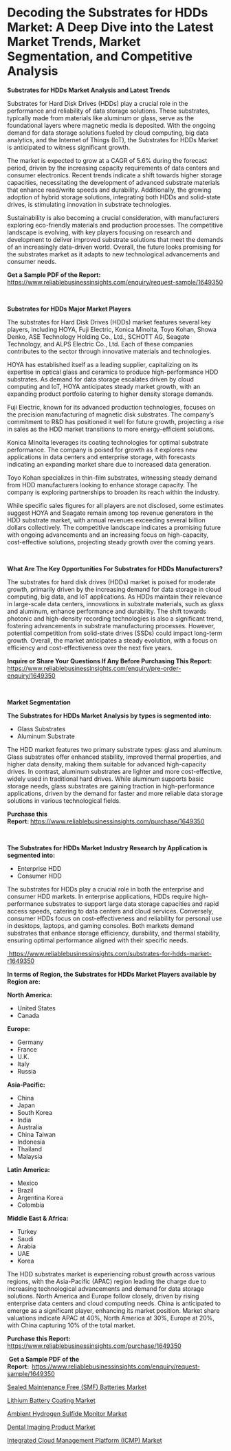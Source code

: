 <p><h1>Decoding the Substrates for HDDs Market: A Deep Dive into the Latest Market Trends, Market Segmentation, and Competitive Analysis</h1></p><p><strong>Substrates for HDDs Market Analysis and Latest Trends</strong></p>
<p><p>Substrates for Hard Disk Drives (HDDs) play a crucial role in the performance and reliability of data storage solutions. These substrates, typically made from materials like aluminum or glass, serve as the foundational layers where magnetic media is deposited. With the ongoing demand for data storage solutions fueled by cloud computing, big data analytics, and the Internet of Things (IoT), the Substrates for HDDs Market is anticipated to witness significant growth. </p><p>The market is expected to grow at a CAGR of 5.6% during the forecast period, driven by the increasing capacity requirements of data centers and consumer electronics. Recent trends indicate a shift towards higher storage capacities, necessitating the development of advanced substrate materials that enhance read/write speeds and durability. Additionally, the growing adoption of hybrid storage solutions, integrating both HDDs and solid-state drives, is stimulating innovation in substrate technologies.</p><p>Sustainability is also becoming a crucial consideration, with manufacturers exploring eco-friendly materials and production processes. The competitive landscape is evolving, with key players focusing on research and development to deliver improved substrate solutions that meet the demands of an increasingly data-driven world. Overall, the future looks promising for the substrates market as it adapts to new technological advancements and consumer needs.</p></p>
<p><strong>Get a Sample PDF of the Report:&nbsp;</strong> <a href="https://www.reliablebusinessinsights.com/enquiry/request-sample/1649350?utm_campaign=102&utm_medium=2&utm_source=Github&utm_content=ia&utm_term=15102024&utm_id=substrates-for-hdds">https://www.reliablebusinessinsights.com/enquiry/request-sample/1649350</a></p>
<p>&nbsp;</p>
<p><strong>Substrates for HDDs Major Market Players</strong></p>
<p><p>The substrates for Hard Disk Drives (HDDs) market features several key players, including HOYA, Fuji Electric, Konica Minolta, Toyo Kohan, Showa Denko, ASE Technology Holding Co., Ltd., SCHOTT AG, Seagate Technology, and ALPS Electric Co., Ltd. Each of these companies contributes to the sector through innovative materials and technologies.</p><p>HOYA has established itself as a leading supplier, capitalizing on its expertise in optical glass and ceramics to produce high-performance HDD substrates. As demand for data storage escalates driven by cloud computing and IoT, HOYA anticipates steady market growth, with an expanding product portfolio catering to higher density storage demands.</p><p>Fuji Electric, known for its advanced production technologies, focuses on the precision manufacturing of magnetic disk substrates. The company’s commitment to R&D has positioned it well for future growth, projecting a rise in sales as the HDD market transitions to more energy-efficient solutions.</p><p>Konica Minolta leverages its coating technologies for optimal substrate performance. The company is poised for growth as it explores new applications in data centers and enterprise storage, with forecasts indicating an expanding market share due to increased data generation.</p><p>Toyo Kohan specializes in thin-film substrates, witnessing steady demand from HDD manufacturers looking to enhance storage capacity. The company is exploring partnerships to broaden its reach within the industry.</p><p>While specific sales figures for all players are not disclosed, some estimates suggest HOYA and Seagate remain among top revenue generators in the HDD substrate market, with annual revenues exceeding several billion dollars collectively. The competitive landscape indicates a promising future with ongoing advancements and an increasing focus on high-capacity, cost-effective solutions, projecting steady growth over the coming years.</p></p>
<p>&nbsp;</p>
<p><strong>What Are The Key Opportunities For Substrates for HDDs Manufacturers?</strong></p>
<p><p>The substrates for hard disk drives (HDDs) market is poised for moderate growth, primarily driven by the increasing demand for data storage in cloud computing, big data, and IoT applications. As HDDs maintain their relevance in large-scale data centers, innovations in substrate materials, such as glass and aluminum, enhance performance and durability. The shift towards photonic and high-density recording technologies is also a significant trend, fostering advancements in substrate manufacturing processes. However, potential competition from solid-state drives (SSDs) could impact long-term growth. Overall, the market anticipates a steady evolution, with a focus on efficiency and cost-effectiveness over the next five years.</p></p>
<p><strong>Inquire or Share Your Questions If Any Before Purchasing This Report:</strong> <a href="https://www.reliablebusinessinsights.com/enquiry/pre-order-enquiry/1649350?utm_campaign=102&utm_medium=2&utm_source=Github&utm_content=ia&utm_term=15102024&utm_id=substrates-for-hdds">https://www.reliablebusinessinsights.com/enquiry/pre-order-enquiry/1649350</a></p>
<p>&nbsp;</p>
<p><strong>Market Segmentation</strong></p>
<p><strong>The Substrates for HDDs Market Analysis by types is segmented into:</strong></p>
<p><ul><li>Glass Substrates</li><li>Aluminum Substrate</li></ul></p>
<p><p>The HDD market features two primary substrate types: glass and aluminum. Glass substrates offer enhanced stability, improved thermal properties, and higher data density, making them suitable for advanced high-capacity drives. In contrast, aluminum substrates are lighter and more cost-effective, widely used in traditional hard drives. While aluminum supports basic storage needs, glass substrates are gaining traction in high-performance applications, driven by the demand for faster and more reliable data storage solutions in various technological fields.</p></p>
<p><strong>Purchase this Report:&nbsp;</strong><a href="https://www.reliablebusinessinsights.com/purchase/1649350?utm_campaign=102&utm_medium=2&utm_source=Github&utm_content=ia&utm_term=15102024&utm_id=substrates-for-hdds">https://www.reliablebusinessinsights.com/purchase/1649350</a></p>
<p>&nbsp;</p>
<p><strong>The Substrates for HDDs Market Industry Research by Application is segmented into:</strong></p>
<p><ul><li>Enterprise HDD</li><li>Consumer HDD</li></ul></p>
<p><p>The substrates for HDDs play a crucial role in both the enterprise and consumer HDD markets. In enterprise applications, HDDs require high-performance substrates to support large data storage capacities and rapid access speeds, catering to data centers and cloud services. Conversely, consumer HDDs focus on cost-effectiveness and reliability for personal use in desktops, laptops, and gaming consoles. Both markets demand substrates that enhance storage efficiency, durability, and thermal stability, ensuring optimal performance aligned with their specific needs.</p></p>
<p><a href="https://www.reliablebusinessinsights.com/substrates-for-hdds-market-r1649350?utm_campaign=102&utm_medium=2&utm_source=Github&utm_content=ia&utm_term=15102024&utm_id=substrates-for-hdds">&nbsp;https://www.reliablebusinessinsights.com/substrates-for-hdds-market-r1649350</a></p>
<p><strong>In terms of Region, the Substrates for HDDs Market Players available by Region are:</strong></p>
<p>
    <p> <strong> North America: </strong>
        <ul>
            <li>United States</li>
            <li>Canada</li>
        </ul>
        </p> 
    <p> <strong> Europe: </strong>
        <ul>
            <li>Germany</li>
            <li>France</li>
            <li>U.K.</li>
            <li>Italy</li>
            <li>Russia</li>
        </ul>
        </p> 
    <p> <strong> Asia-Pacific: </strong>
        <ul>
            <li>China</li>
            <li>Japan</li>
            <li>South Korea</li>
            <li>India</li>
            <li>Australia</li>
            <li>China Taiwan</li>
            <li>Indonesia</li>
            <li>Thailand</li>
            <li>Malaysia</li>
        </ul>
        </p> 
    <p> <strong> Latin America: </strong>
        <ul>
            <li>Mexico</li>
            <li>Brazil</li>
            <li>Argentina Korea</li>
            <li>Colombia</li>
        </ul>
        </p> 
    <p> <strong> Middle East & Africa: </strong>
        <ul>
            <li>Turkey</li>
            <li>Saudi</li>
            <li>Arabia</li>
            <li>UAE</li>
            <li>Korea</li>
        </ul>
    </p>
    </p>
<p><p>The HDD substrates market is experiencing robust growth across various regions, with the Asia-Pacific (APAC) region leading the charge due to increasing technological advancements and demand for data storage solutions. North America and Europe follow closely, driven by rising enterprise data centers and cloud computing needs. China is anticipated to emerge as a significant player, enhancing its market position. Market share valuations indicate APAC at 40%, North America at 30%, Europe at 20%, with China capturing 10% of the total market.</p></p>
<p><strong>Purchase this Report: </strong><a href="https://www.reliablebusinessinsights.com/purchase/1649350?utm_campaign=102&utm_medium=2&utm_source=Github&utm_content=ia&utm_term=15102024&utm_id=substrates-for-hdds">https://www.reliablebusinessinsights.com/purchase/1649350</a></p>
<p>&nbsp;<strong>Get a Sample PDF of the Report:&nbsp;&nbsp;</strong><a href="https://www.reliablebusinessinsights.com/enquiry/request-sample/1649350?utm_campaign=102&utm_medium=2&utm_source=Github&utm_content=ia&utm_term=15102024&utm_id=substrates-for-hdds">https://www.reliablebusinessinsights.com/enquiry/request-sample/1649350</a></p>
<p><strong></strong></p>
<p><p><a href="https://github.com/SidorelaGurakuqi596/Market-Research-Report-List-1/blob/main/sealed-maintenance-free-smf-batteries-market.md?utm_campaign=102&utm_medium=2&utm_source=Github&utm_content=ia&utm_term=15102024&utm_id=substrates-for-hdds">Sealed Maintenance Free (SMF) Batteries Market</a></p><p><a href="https://www.linkedin.com/pulse/global-lithium-battery-coating-industry-analysis-report-market-jht0e?utm_campaign=102&utm_medium=2&utm_source=Github&utm_content=ia&utm_term=15102024&utm_id=substrates-for-hdds">Lithium Battery Coating Market</a></p><p><a href="https://github.com/RogerBennett414/Market-Research-Report-List-1/blob/main/ambient-hydrogen-sulfide-monitor-market.md?utm_campaign=102&utm_medium=2&utm_source=Github&utm_content=ia&utm_term=15102024&utm_id=substrates-for-hdds">Ambient Hydrogen Sulfide Monitor Market</a></p><p><a href="https://www.linkedin.com/pulse/in-depth-dental-imaging-product-market-review-size-share-mrfce?trk=public_post_embed_feed-article-content&utm_campaign=102&utm_medium=2&utm_source=Github&utm_content=ia&utm_term=15102024&utm_id=substrates-for-hdds">Dental Imaging Product Market</a></p><p><a href="https://www.linkedin.com/pulse/integrated-cloud-management-platform-icmp-market-penetration-btnie?utm_campaign=102&utm_medium=2&utm_source=Github&utm_content=ia&utm_term=15102024&utm_id=substrates-for-hdds">Integrated Cloud Management Platform (ICMP) Market</a></p></p>